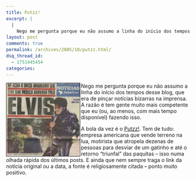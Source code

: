 ```yaml
---
title: Putzz!
excerpt: |
  |
    Nego me pergunta porque eu não assumo a linha do início dos tempos desse blog, que era de pinçar notícias bizarras na imprensa. A razão é tem gente muito mais competente que eu (ou, ao menos, com mais tempo disponível)...
layout: post
comments: true
permalink: /archives/2005/10/putzz.html/
dsq_thread_id:
  - 1751445454
categories:
---
```

<img title="putzz.jpg" src="/archives/img/putzz.jpg" width="200" height="198" align="left" border=1 style="margin-right:2px"/>Nego me pergunta porque eu não assumo a linha do início dos tempos desse blog, que era de pinçar notícias bizarras na imprensa. A razão é tem gente muito mais competente que eu (ou, ao menos, com mais tempo disponível) fazendo isso.

A bola da vez é o [Putzz!][1]. Tem de tudo: empresa americana que vende terreno na lua, motirista que atropela dezenas de pessoas para desviar de um gatinho e até o retorno &#8220;triunfal&#8221; das paquitas &#8211; isso numa olhada rápida dos últimos posts. E ainda que nem sempre traga o link da notícia original ou a data, a fonte é religiosamente citada &#8211; ponto muito positivo.

 [1]: http://www.pussycatzz.blogspot.com/
